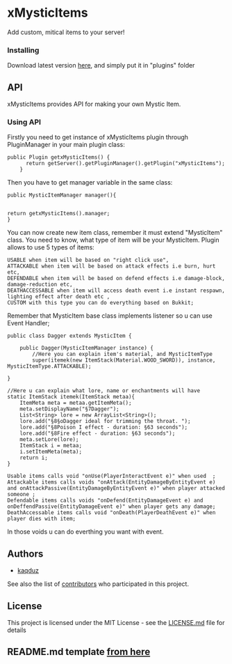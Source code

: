 # xMysticItems

Add custom, mitical items to your server!

### Installing

Download latest version [here](https://dev.bukkit.org/projects/xmysticitems/files/2432204), and simply put it in "plugins" folder

## API

xMysticItems provides API for making your own Mystic Item.

### Using API

Firstly you need to get instance of xMysticItems plugin through PluginManager in your main plugin class:

```
public Plugin getxMysticItems() {
      return getServer().getPluginManager().getPlugin("xMysticItems");
    }
```

Then you have to get manager variable in the same class:


```
public MysticItemManager manager(){


return getxMysticItems().manager;
}
```
You can now create new item class, remember it must extend "MysticItem" class. 
You need to know, what type of item will be your MysticItem.
Plugin allows to use 5 types of items:

```
USABLE when item will be based on "right click use",
ATTACKABLE when item will be based on attack effects i.e burn, hurt etc,
DEFENDABLE when item will be based on defend effects i.e damage-block, damage-reduction etc,
DEATHACCESSABLE when item will access death event i.e instant respawn, lighting effect after death etc ,
CUSTOM with this type you can do everything based on Bukkit;
```
Remember that MysticItem base class implements listener so u can use Event Handler; 

```
public class Dagger extends MysticItem {

	public Dagger(MysticItemManager instance) {
        //Here you can explain item's material, and MysticItemType
        super(itemek(new ItemStack(Material.WOOD_SWORD)), instance, MysticItemType.ATTACKABLE);

}

//Here u can explain what lore, name or enchantments will have
static ItemStack itemek(ItemStack metaa){
	ItemMeta meta = metaa.getItemMeta();
	meta.setDisplayName("§7Dagger");
    List<String> lore = new ArrayList<String>();
    lore.add("§8§oDagger ideal for trimming the throat. ");
    lore.add("§8Poison I effect - duration: §63 seconds");
    lore.add("§8Fire effect - duration: §63 seconds");
    meta.setLore(lore);
    ItemStack i = metaa;
    i.setItemMeta(meta);
    return i;
}
```
```
Usable items calls void "onUse(PlayerInteractEvent e)" when used  ;
Attackable items calls voids "onAttack(EntityDamageByEntityEvent e) and onAttackPassive(EntityDamageByEntityEvent e)" when player attacked someone ;
Defendable items calls voids "onDefend(EntityDamageEvent e) and onDeffendPassive(EntityDamageEvent e)" when player gets any damage;
DeathAccessable items calls void "onDeath(PlayerDeathEvent e)" when player dies with item;
```
In those voids u can do everthing you want with event.

## Authors

*  [kaqduz](https://github.com/kaqduz)

See also the list of [contributors](https://github.com/kaqduz/xMysticItems/contributors) who participated in this project.

## License

This project is licensed under the MIT License - see the [LICENSE.md](LICENSE.md) file for details

## README.md template [from here](https://gist.github.com/PurpleBooth/109311bb0361f32d87a2)

